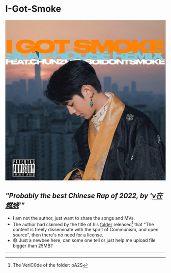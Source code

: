 # I-Got-Smoke
![唱片专辑封面](https://github.com/AB0napart3/I-Got-Smoke/blob/main/%E5%94%B1%E7%89%87%E4%B8%93%E8%BE%91%E5%B0%81%E9%9D%A2.png)
## _"Probably the best Chinese Rap of 2022, by '[v在燃烧][1]'"_
- I am not the author, just want to share the songs and MVs.
- The author had claimed by the title of his [folder][2] released[^1] that "The content is freely disseminate with the spirit of Communism, and open source", then there's no need for a license. 
- 😅 Just a newbee here, can some one tell or just help me upload file bigger than 25MB?
---
[1]: https://space.bilibili.com/678797523?spm_id_from=333.337.0.0
[2]: https://pan.quark.cn/s/ee2a39c1be14
[^1]: The VeriC0de of the folder: pA2S
